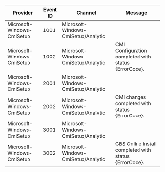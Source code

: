 Provider                    |  Event ID  |  Channel                              |  Message
----------------------------|------------|---------------------------------------|-------------------------------------------------------
Microsoft-Windows-CmiSetup  |  1001      |  Microsoft-Windows-CmiSetup/Analytic  |
Microsoft-Windows-CmiSetup  |  1002      |  Microsoft-Windows-CmiSetup/Analytic  |  CMI Configuration completed with status {ErrorCode}.
Microsoft-Windows-CmiSetup  |  2001      |  Microsoft-Windows-CmiSetup/Analytic  |
Microsoft-Windows-CmiSetup  |  2002      |  Microsoft-Windows-CmiSetup/Analytic  |  CMI changes completed with status {ErrorCode}.
Microsoft-Windows-CmiSetup  |  3001      |  Microsoft-Windows-CmiSetup/Analytic  |
Microsoft-Windows-CmiSetup  |  3002      |  Microsoft-Windows-CmiSetup/Analytic  |  CBS Online Install completed with status {ErrorCode}.